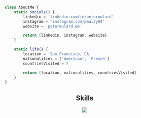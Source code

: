 ```javascript
class AboutMe {
    static socials() {
        linkedin = 'linkedin.com/in/petermulard'
        instagram = 'instagram.com/pmully94'
        website = 'petermulard.me'

        return [linkedin, instagram, website]
    }    

    static life() {
        location = 'San Francisco, CA'
        nationalities = ['American', 'French']
        countriesVisited = 7

        return [location, nationalities, countriesVisited]
    }
}
```

<h2 align="center">Skills </h2>

<p align="center">
    <a href="https://skillicons.dev">
        <img src="https://skillicons.dev/icons?i=rust,js,python,react,docker,kubernetes" />
    </a>
</p>
